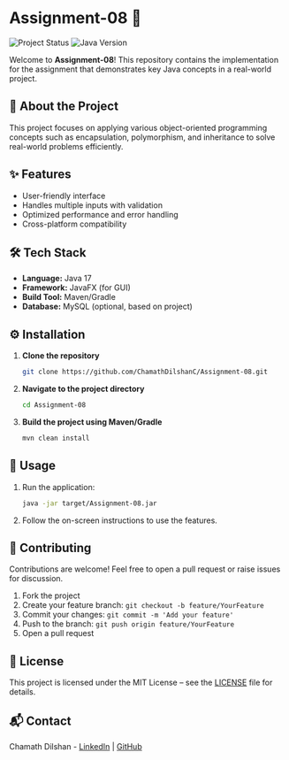 # Assignment-08 🚀

![Project Status](https://img.shields.io/badge/Status-Active-success) ![Java Version](https://img.shields.io/badge/Java-17-orange)

Welcome to **Assignment-08**! This repository contains the implementation for the assignment that demonstrates key Java concepts in a real-world project.

## 🌟 About the Project
This project focuses on applying various object-oriented programming concepts such as encapsulation, polymorphism, and inheritance to solve real-world problems efficiently.

## ✨ Features
- User-friendly interface
- Handles multiple inputs with validation
- Optimized performance and error handling
- Cross-platform compatibility

## 🛠 Tech Stack
- **Language:** Java 17
- **Framework:** JavaFX (for GUI)
- **Build Tool:** Maven/Gradle
- **Database:** MySQL (optional, based on project)

## ⚙️ Installation
1. **Clone the repository**
   ```bash
   git clone https://github.com/ChamathDilshanC/Assignment-08.git
   ```
2. **Navigate to the project directory**
   ```bash
   cd Assignment-08
   ```
3. **Build the project using Maven/Gradle**
   ```bash
   mvn clean install
   ```

## 🚀 Usage
1. Run the application:
   ```bash
   java -jar target/Assignment-08.jar
   ```
2. Follow the on-screen instructions to use the features.

## 🤝 Contributing
Contributions are welcome! Feel free to open a pull request or raise issues for discussion.

1. Fork the project
2. Create your feature branch: `git checkout -b feature/YourFeature`
3. Commit your changes: `git commit -m 'Add your feature'`
4. Push to the branch: `git push origin feature/YourFeature`
5. Open a pull request

## 📄 License
This project is licensed under the MIT License – see the [LICENSE](LICENSE) file for details.

## 📬 Contact
Chamath Dilshan - [LinkedIn](https://www.linkedin.com/in/chamathdilshan/) | [GitHub](https://github.com/ChamathDilshanC)
